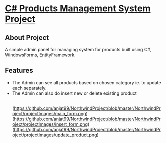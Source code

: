 <p align="left">
    <h1><u>C# Products Management System Project</u></h1>
</p>

## About Project

A simple admin panel for managing system for products built using C#, WindowsForms, EntityFramework.

## Features
<ul>
    <li>The Admin can see all products based on chosen category ie. to update each separately. </li>
    <li>The Admin can also do insert new or delete existing product  </li>
<br>

  (https://github.com/anjat99/NorthwindProject/blob/master/NorthwindProject/projectImages/main_form.png)
    (https://github.com/anjat99/NorthwindProject/blob/master/NorthwindProject/projectImages/insert_form.png)
    (https://github.com/anjat99/NorthwindProject/blob/master/NorthwindProject/projectImages/update_product.png)

